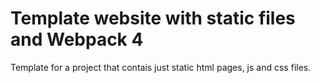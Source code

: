 # Template website with static files and Webpack 4

Template for a project that contais just static html pages, js and css files.
